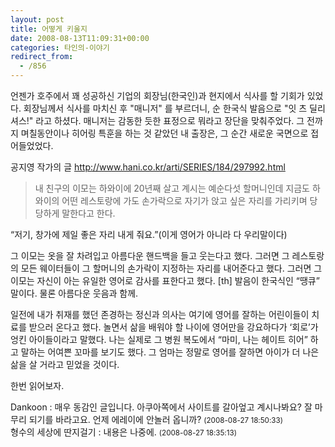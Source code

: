 ```yaml
---
layout: post
title: 어떻게 키울지
date: 2008-08-13T11:09:31+00:00
categories: 타인의-이야기
redirect_from:
  - /856
---
```


<style><!--

td { font-family: "굴림"; font-size: 12px; color: #333333;}

--></style><script type="text/javascript" language="javascript">// <![CDATA[

function resize_image(a) {

//

}

// ]]></script>

언젠가 호주에서 꽤 성공하신 기업의 회장님(한국인)과 현지에서 식사를 할 기회가 있었다. 회장님께서 식사를 마치신 후 "매니저" 를 부르더니, 순 한국식 발음으로 "잇 츠 딜리셔스!" 라고 하셨다. 매니저는 감동한 듯한 표정으로 뭐라고 장단을 맞춰주었다. 그 전까지 며칠동안이나 히어링 특훈을 하는 것 같았던 내 출장은, 그 순간 새로운 국면으로 접어들었었다.

공지영 작가의 글 <a href="http://www.hani.co.kr/arti/SERIES/184/297992.html" target="_blank">http://www.hani.co.kr/arti/SERIES/184/297992.html</a>

> 내 친구의 이모는 하와이에 20년째 살고 계시는 예순다섯 할머니인데 지금도 하와이의 어떤 레스토랑에 가도 손가락으로 자기가 앉고 싶은 자리를 가리키며 당당하게 말한다고 한다.

“저기, 창가에 제일 좋은 자리 내게 줘요.”(이게 영어가 아니라 다 우리말이다)

그 이모는 옷을 잘 차려입고 아름다운 핸드백을 들고 웃는다고 했다. 그러면 그 레스토랑의 모든 웨이터들이 그 할머니의 손가락이 지정하는 자리를 내어준다고 했다. 그러면 그 이모는 자신이 아는 유일한 영어로 감사를 표한다고 했다. [th] 발음이 한국식인 “땡큐” 말이다. 물론 아름다운 웃음과 함께.

일전에 내가 취재를 했던 존경하는 정신과 의사는 여기에 영어를 잘하는 어린이들이 치료를 받으러 온다고 했다. 놀면서 삶을 배워야 할 나이에 영어만을 강요하다가 ‘회로’가 엉킨 아이들이라고 말했다. 나는 실제로 그 병원 복도에서 “마미, 나는 헤이트 히어” 하고 말하는 어여쁜 꼬마를 보기도 했다. 그 엄마는 정말로 영어를 잘하면 아이가 더 나은 삶을 살 거라고 믿었을 것이다.

한번 읽어보자.
<div id=comments>
<div class=comment>
<!--- cmt:1163 --->
<!--- mail: --->
<!--- parent:0 --->
Dankoon : 
매우 동감인 글입니다. 아쿠아쪽에서 사이트를 갈아엎고 계시나봐요? 잘 마무리 되기를 바라고요. 언제 에레이에 안놀러 옵니까?
 <small>(2008-08-27 18:50:33)</small>
</div>
<div class=comment>
<!--- cmt:1164 --->
<!--- mail: --->
<!--- parent:0 --->
형수의 세상에 딴지걸기 : 
내용은 나중에.
 <small>(2008-08-27 18:35:13)</small>
</div>
</div>

